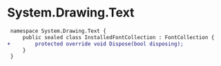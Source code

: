 # System.Drawing.Text

``` diff
 namespace System.Drawing.Text {
     public sealed class InstalledFontCollection : FontCollection {
+        protected override void Dispose(bool disposing);
     }
 }
```

